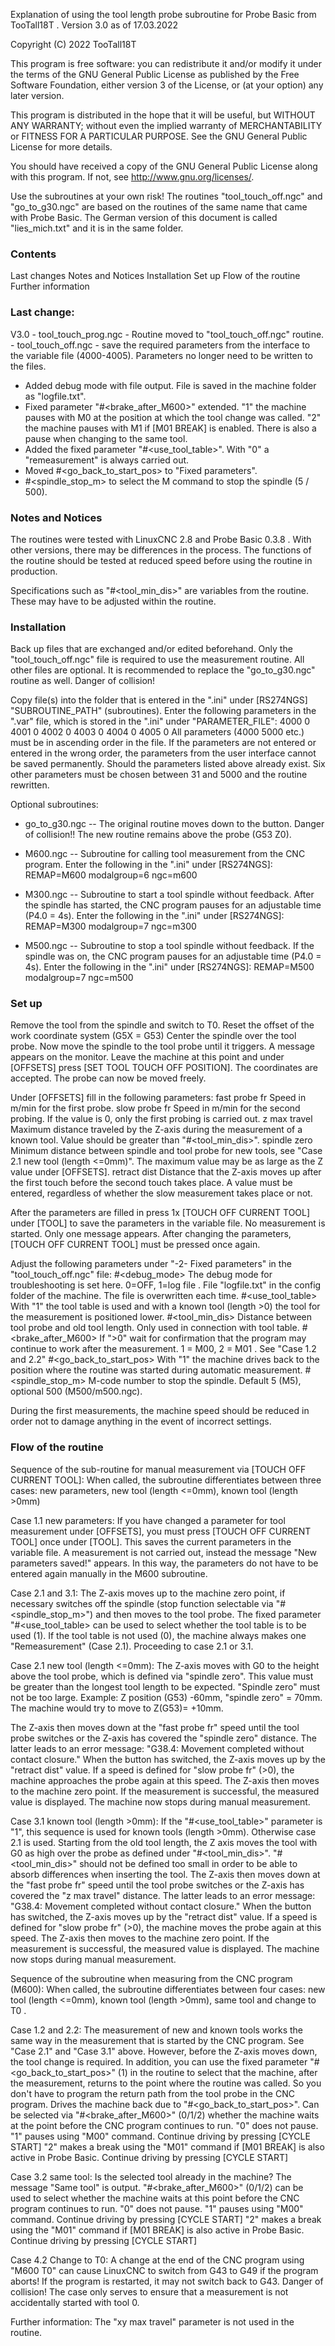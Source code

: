Explanation of using the tool length probe subroutine for Probe Basic from TooTall18T .
Version 3.0 as of 17.03.2022

Copyright (C) 2022 TooTall18T

This program is free software: you can redistribute it and/or modify
it under the terms of the GNU General Public License as published by
the Free Software Foundation, either version 3 of the License, or
(at your option) any later version.

This program is distributed in the hope that it will be useful,
but WITHOUT ANY WARRANTY; without even the implied warranty of
MERCHANTABILITY or FITNESS FOR A PARTICULAR PURPOSE. See the
GNU General Public License for more details.

You should have received a copy of the GNU General Public License
along with this program. If not, see <http://www.gnu.org/licenses/>.


Use the subroutines at your own risk!
The routines "tool_touch_off.ngc" and "go_to_g30.ngc" are based on the routines of the same name that came with Probe Basic.
The German version of this document is called "lies_mich.txt" and it is in the same folder.

### Contents
Last changes
Notes and Notices
Installation
Set up
Flow of the routine
Further information



### Last change:
V3.0 - tool_touch_prog.ngc - Routine moved to "tool_touch_off.ngc" routine.
     - tool_touch_off.ngc - save the required parameters from the interface to the variable file (4000-4005).
Parameters no longer need to be written to the files.
- Added debug mode with file output. File is saved in the machine folder as "logfile.txt".
- Fixed parameter "#<brake_after_M600>" extended. "1" the machine pauses with M0 at the position
at which the tool change was called. "2" the machine pauses with M1 if [M01 BREAK] is enabled. 
There is also a pause when changing to the same tool.
- Added the fixed parameter "#<use_tool_table>". With "0" a "remeasurement" is always carried out.
- Moved #<go_back_to_start_pos> to "Fixed parameters".
- #<spindle_stop_m> to select the M command to stop the spindle (5 / 500).

### Notes and Notices
The routines were tested with LinuxCNC 2.8 and Probe Basic 0.3.8 .
With other versions, there may be differences in the process.
The functions of the routine should be tested at reduced speed before using the routine in production.

Specifications such as "#<tool_min_dis>" are variables from the routine. These may have to be adjusted within the routine.

### Installation
Back up files that are exchanged and/or edited beforehand.
Only the "tool_touch_off.ngc" file is required to use the measurement routine.
All other files are optional.
It is recommended to replace the "go_to_g30.ngc" routine as well. Danger of collision!

Copy file(s) into the folder that is entered in the ".ini" under [RS274NGS] "SUBROUTINE_PATH" (subroutines).
Enter the following parameters in the ".var" file, which is stored in the ".ini" under "PARAMETER_FILE":
4000 0
4001 0
4002 0
4003 0
4004 0
4005 0
All parameters (4000 5000 etc.) must be in ascending order in the file.
If the parameters are not entered or entered in the wrong order, the parameters from the user interface cannot be saved permanently.
Should the parameters listed above already exist. Six other parameters must be chosen between 31 and 5000 and the routine rewritten.

Optional subroutines:
- go_to_g30.ngc -- The original routine moves down to the button. Danger of collision!! The new routine remains above the probe (G53 Z0).
- M600.ngc -- Subroutine for calling tool measurement from the CNC program.
Enter the following in the ".ini" under [RS274NGS]:
REMAP=M600 modalgroup=6 ngc=m600

- M300.ngc -- Subroutine to start a tool spindle without feedback. After the spindle has started, the CNC program pauses for an adjustable time (P4.0 = 4s).
Enter the following in the ".ini" under [RS274NGS]:
REMAP=M300 modalgroup=7 ngc=m300
- M500.ngc -- Subroutine to stop a tool spindle without feedback. If the spindle was on, the CNC program pauses for an adjustable time (P4.0 = 4s).
Enter the following in the ".ini" under [RS274NGS]:
REMAP=M500 modalgroup=7 ngc=m500

### Set up
Remove the tool from the spindle and switch to T0.
Reset the offset of the work coordinate system (G5X = G53)
Center the spindle over the tool probe.
Now move the spindle to the tool probe until it triggers. A message appears on the monitor.
Leave the machine at this point and under [OFFSETS] press [SET TOOL TOUCH OFF POSITION]. The coordinates are accepted.
The probe can now be moved freely.

Under [OFFSETS] fill in the following parameters:
fast probe fr 		Speed in m/min for the first probe.
slow probe fr 		Speed ​​in m/min for the second probing. If the value is 0, only the first probing is carried out.
z max travel 		Maximum distance traveled by the Z-axis during the measurement of a known tool. Value should be greater than "#<tool_min_dis>".
spindle zero 		Minimum distance between spindle and tool probe for new tools, see "Case 2.1 new tool (length <=0mm)".
				The maximum value may be as large as the Z value under [OFFSETS].
retract dist 		Distance that the Z-axis moves up after the first touch before the second touch takes place.
				A value must be entered, regardless of whether the slow measurement takes place or not.

After the parameters are filled in press 1x [TOUCH OFF CURRENT TOOL] under [TOOL] to save the parameters in the variable file. No measurement is started. Only one message appears.
After changing the parameters, [TOUCH OFF CURRENT TOOL] must be pressed once again.


Adjust the following parameters under "-2- Fixed parameters" in the "tool_touch_off.ngc" file:
#<debug_mode> 			The debug mode for troubleshooting is set here. 0=OFF, 1=log file . File "logfile.txt" in the config folder of the machine. The file is overwritten each time.
#<use_tool_table> 		With "1" the tool table is used and with a known tool (length >0) the tool for the measurement is positioned lower.
#<tool_min_dis> 		Distance between tool probe and old tool length. Only used in connection with tool table.
#<brake_after_M600> 		If ">0" wait for confirmation that the program may continue to work after the measurement. 1 = M00, 2 = M01 . See "Case 1.2 and 2.2"
#<go_back_to_start_pos> 	With "1" the machine drives back to the position where the routine was started during automatic measurement.
#<spindle_stop_m> 		M-code number to stop the spindle. Default 5 (M5), optional 500 (M500/m500.ngc).


During the first measurements, the machine speed should be reduced in order not to damage anything in the event of incorrect settings.


### Flow of the routine
Sequence of the sub-routine for manual measurement via [TOUCH OFF CURRENT TOOL]:
When called, the subroutine differentiates between three cases: new parameters, new tool (length <=0mm), known tool (length >0mm)

Case 1.1 new parameters:
If you have changed a parameter for tool measurement under [OFFSETS], you must press [TOUCH OFF CURRENT TOOL] once under [TOOL]. This saves the
current parameters in the variable file. A measurement is not carried out, instead the message "New parameters saved!" appears.
In this way, the parameters do not have to be entered again manually in the M600 subroutine.


Case 2.1 and 3.1:
The Z-axis moves up to the machine zero point, if necessary switches off the spindle (stop function selectable via "#<spindle_stop_m>") and then moves to the tool probe.
The fixed parameter "#<use_tool_table> can be used to select whether the tool table is to be used (1). If the tool table is not used (0), the machine always makes one
"Remeasurement" (Case 2.1).
Proceeding to case 2.1 or 3.1.


Case 2.1 new tool (length <=0mm):
The Z-axis moves with G0 to the height above the tool probe, which is defined via "spindle zero".
This value must be greater than the longest tool length to be expected.
"Spindle zero" must not be too large.
Example: Z position (G53) -60mm, "spindle zero" = 70mm. The machine would try to move to Z(G53)= +10mm.

The Z-axis then moves down at the "fast probe fr" speed until the tool probe switches or the Z-axis has covered the "spindle zero" distance.
The latter leads to an error message: "G38.4: Movement completed without contact closure."
When the button has switched, the Z-axis moves up by the "retract dist" value.
If a speed is defined for "slow probe fr" (>0), the machine approaches the probe again at this speed.
The Z-axis then moves to the machine zero point.
If the measurement is successful, the measured value is displayed.
The machine now stops during manual measurement.


Case 3.1 known tool (length >0mm):
If the "#<use_tool_table>" parameter is "1", this sequence is used for known tools (length >0mm). Otherwise case 2.1 is used.
Starting from the old tool length, the Z axis moves the tool with G0 as high over the probe as defined under "#<tool_min_dis>".
"#<tool_min_dis>" should not be defined too small in order to be able to absorb differences when inserting the tool.
The Z-axis then moves down at the "fast probe fr" speed until the tool probe switches or the Z-axis has covered the "z max travel" distance.
The latter leads to an error message: "G38.4: Movement completed without contact closure."
When the button has switched, the Z-axis moves up by the "retract dist" value. If a speed is defined for "slow probe fr" (>0), the machine moves the probe
again at this speed.
The Z-axis then moves to the machine zero point.
If the measurement is successful, the measured value is displayed.
The machine now stops during manual measurement.


Sequence of the subroutine when measuring from the CNC program (M600):
When called, the subroutine differentiates between four cases: new tool (length <=0mm), known tool (length >0mm), same tool and change to T0 .


Case 1.2 and 2.2:
The measurement of new and known tools works the same way in the measurement that is started by the CNC program.
See "Case 2.1" and "Case 3.1" above.
However, before the Z-axis moves down, the tool change is required.
In addition, you can use the fixed parameter "#<go_back_to_start_pos>" (1) in the routine to select that the machine, after the measurement, returns to the point
where the routine was called. So you don't have to program the return path from the tool probe in the CNC program.
Drives the machine back due to "#<go_back_to_start_pos>". Can be selected via "#<brake_after_M600>" (0/1/2) whether the machine waits at the point before
the CNC program continues to run.
"0" does not pause.
"1" pauses using "M00" command. Continue driving by pressing [CYCLE START]
"2" makes a break using the "M01" command if [M01 BREAK] is also active in Probe Basic. Continue driving by pressing [CYCLE START]


Case 3.2 same tool:
Is the selected tool already in the machine? The message "Same tool" is output.
"#<brake_after_M600>" (0/1/2) can be used to select whether the machine waits at this point before the CNC program continues to run.
"0" does not pause.
"1" pauses using "M00" command. Continue driving by pressing [CYCLE START]
"2" makes a break using the "M01" command if [M01 BREAK] is also active in Probe Basic. Continue driving by pressing [CYCLE START]


Case 4.2 Change to T0:
A change at the end of the CNC program using "M600 T0" can cause LinuxCNC to switch from G43 to G49 if the program aborts!
If the program is restarted, it may not switch back to G43. Danger of collision!
The case only serves to ensure that a measurement is not accidentally started with tool 0.


Further information:
The "xy max travel" parameter is not used in the routine.
